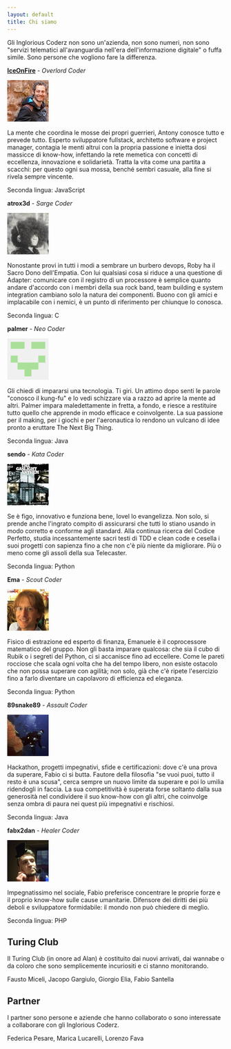 ```yaml
---
layout: default
title: Chi siamo
---
```


Gli Inglorious Coderz non sono un'azienda, non sono numeri, non sono "servizi telematici all'avanguardia nell'era dell'informazione digitale" o fuffa simile. Sono persone che vogliono fare la differenza.

[**IceOnFire**](/page/iceonfire) - *Overlord Coder*

![IceOnFire](/images/avatars/iceonfire.png)

La mente che coordina le mosse dei propri guerrieri, Antony conosce tutto e prevede tutto. Esperto sviluppatore fullstack, architetto software e project manager, contagia le menti altrui con la propria passione e inietta dosi massicce di know-how, infettando la rete memetica con concetti di eccellenza, innovazione e solidarietà. Tratta la vita come una partita a scacchi: per questo ogni sua mossa, benché sembri casuale, alla fine si rivela sempre vincente.

Seconda lingua: JavaScript

**atrox3d** - *Sarge Coder*

![atrox3d](/images/avatars/atrox3d.png)

Nonostante provi in tutti i modi a sembrare un burbero devops, Roby ha il Sacro Dono dell'Empatia. Con lui qualsiasi cosa si riduce a una questione di Adapter: comunicare con il registro di un processore è semplice quanto andare d'accordo con i membri della sua rock band, team building e system integration cambiano solo la natura dei componenti. Buono con gli amici e implacabile con i nemici, è un punto di riferimento per chiunque lo conosca.

Seconda lingua: C

**palmer** - *Neo Coder*

![palmer](/images/avatars/palmer.png)

Gli chiedi di impararsi una tecnologia. Ti giri. Un attimo dopo senti le parole "conosco il kung-fu" e lo vedi schizzare via a razzo ad aprire la mente ad altri. Palmer impara maledettamente in fretta, a fondo, e riesce a restituire tutto quello che apprende in modo efficace e coinvolgente. La sua passione per il making, per i giochi e per l'aeronautica lo rendono un vulcano di idee pronto a eruttare The Next Big Thing.

Seconda lingua: Java

**sendo** - *Kata Coder*

![sendo](/images/avatars/sendo.png)

Se è figo, innovativo e funziona bene, Iovel lo evangelizza. Non solo, si prende anche l'ingrato compito di assicurarsi che tutti lo stiano usando in modo corretto e conforme agli standard. Alla continua ricerca del Codice Perfetto, studia incessantemente sacri testi di TDD e clean code e cesella i suoi progetti con sapienza fino a che non c'è più niente da migliorare. Più o meno come gli assoli della sua Telecaster.

Seconda lingua: Python

**Ema** - *Scout Coder*

![ema](/images/avatars/ema.png)

Fisico di estrazione ed esperto di finanza, Emanuele è il coprocessore matematico del gruppo. Non gli basta imparare qualcosa: che sia il cubo di Rubik o i segreti del Python, ci si accanisce fino ad eccellere. Come le pareti rocciose che scala ogni volta che ha del tempo libero, non esiste ostacolo che non possa superare con agilità; non solo, già che c'è ripete l'esercizio fino a farlo diventare un capolavoro di efficienza ed eleganza.

Seconda lingua: Python

**89snake89** - *Assault Coder*

![89snake89](/images/avatars/89snake89.png)

Hackathon, progetti impegnativi, sfide e certificazioni: dove c'è una prova da superare, Fabio ci si butta. Fautore della filosofia "se vuoi puoi, tutto il resto è una scusa", cerca sempre un nuovo limite da superare e poi lo umilia ridendogli in faccia. La sua competitività è superata forse soltanto dalla sua generosità nel condividere il suo know-how con gli altri, che coinvolge senza ombra di paura nei quest più impegnativi e rischiosi.

Seconda lingua: Java

**fabx2dan** - *Healer Coder*

![fabx2dan](/images/avatars/fabx2dan.png)

Impegnatissimo nel sociale, Fabio preferisce concentrare le proprie forze e il proprio know-how sulle cause umanitarie. Difensore dei diritti dei più deboli e sviluppatore formidabile: il mondo non può chiedere di meglio.

Seconda lingua: PHP

## Turing Club

Il Turing Club (in onore ad Alan) è costituito dai nuovi arrivati, dai wannabe o da coloro che sono semplicemente incuriositi e ci stanno monitorando.

Fausto Miceli, Jacopo Gargiulo, Giorgio Elia, Fabio Santella

## Partner

I partner sono persone e aziende che hanno collaborato o sono interessate a collaborare con gli Inglorious Coderz.

Federica Pesare, Marica Lucarelli, Lorenzo Fava
